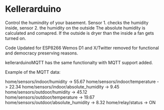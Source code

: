 Kellerarduino
=============
Control the humindity of your basement. 
Sensor 1. checks the humidity inside, sensor 2. the humidity on the outside
The absolute humidity is calculated and comapred. If the outside is dryer than the inside a fan gets turned on.

Code Updated for ESP8266 Wemos D1 and X/Twitter removed for functional and democracy preserving reasons.

kellerarduinoMQTT has the same functionalty with MQTT support added.

Example of the MQTT data:

home/sensors/indoor/humidity -> 55.67
home/sensors/indoor/temperature -> 22.34
home/sensors/indoor/absolute_humidity -> 9.45
home/sensors/outdoor/humidity -> 45.12
home/sensors/outdoor/temperature -> 19.67
home/sensors/outdoor/absolute_humidity -> 8.32
home/relay/status -> ON

